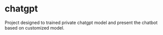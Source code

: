 # chatgpt
Project designed to trained private chatgpt model and present the chatbot based on customized model.
